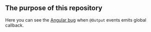 ## The purpose of this repository

Here you can see the [Angular bug](https://github.com/angular/angular/issues/46288) when `@Output` events emits global callback.